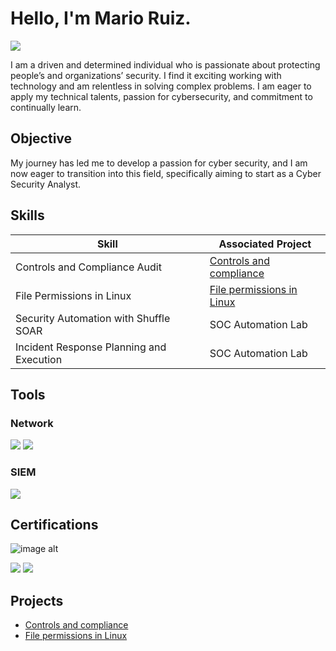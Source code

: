 # Hello, I'm Mario Ruiz.
<a href="https://linkedin.com/in/mario-ruiz-b7848398/"><img src="https://img.shields.io/badge/-LinkedIn-0072b1?&style=for-the-badge&logo=linkedin&logoColor=white" /></a>

I am a driven and determined individual who is passionate about protecting people’s and organizations’ security. I find it exciting working with technology and am relentless in solving complex problems. I am eager to apply my technical talents, passion for cybersecurity, and commitment to continually learn.

## Objective

My journey has led me to develop a passion for cyber security, and I am now eager to transition into this field, specifically aiming to start as a Cyber Security Analyst.

## Skills

| Skill                                         | Associated Project         |
|-----------------------------------------------|----------------------------|
| Controls and Compliance Audit          | <a href="https://github.com/mruiz4241/Botium-Toys-Scope-Goals-and-Risk-Assessment-Report.git">Controls and compliance</a>|
| File Permissions in Linux | <a href="https://github.com/mruiz4241/File-Permissions-in-Linux/blob/a4d01de5dcd0691ddaa13f48ff92b8192f0619ea/README.md">File permissions in Linux</a>|
| Security Automation with Shuffle SOAR         | SOC Automation Lab|
| Incident Response Planning and Execution      | SOC Automation Lab|

## Tools

### Network
<div>
    <img src="https://img.shields.io/badge/-Wireshark-1679A7?&style=for-the-badge&logo=Wireshark&logoColor=white" />
    <img src="https://img.shields.io/badge/-Suricata-EF3B2D?&style=for-the-badge&logo=Suricata&logoColor=white" />
</div>


### SIEM
<div>
    <img src="https://img.shields.io/badge/-Splunk-000000?&style=for-the-badge&logo=Splunk&logoColor=white" />
</div>

## Certifications

<div>

![image alt](https://github.com/mruiz4241/google-certificate-image/blob/c290a6fa9e301c4de09e4cc0d045212fc9ced0e3/google-cybersecurity-certificate-v2.png)

<img src="https://img.shields.io/badge/-Security%2B-FF0000?&style=for-the-badge&logo=CompTIA&logoColor=white" />
<img src="https://img.shields.io/badge/-Network%2B-007ACC?&style=for-the-badge&logo=CompTIA&logoColor=white" />
</div>

## Projects
- <a href="https://github.com/mruiz4241/Botium-Toys-Scope-Goals-and-Risk-Assessment-Report.git">Controls and compliance</a>
- <a href="https://github.com/mruiz4241/File-Permissions-in-Linux/blob/a4d01de5dcd0691ddaa13f48ff92b8192f0619ea/README.md">File permissions in Linux</a>
